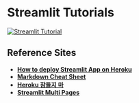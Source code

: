 # Streamlit Tutorials

[![Streamlit Tutorial](https://i.ytimg.com/vi/UN4DaSAZel4/hqdefault.jpg?sqp=-oaymwEbCKgBEF5IVfKriqkDDggBFQAAiEIYAXABwAEG&rs=AOn4CLAqezU4H4khAhW2xsVdg6IEEShwTQ)](https://www.youtube.com/playlist?list=PLuU3eVwK0I9PT48ZBYAHdKPFazhXg76h5)

## Reference Sites
- **[How to deploy Streamlit App on Heroku](https://medium.com/@harshvai07/deploying-streamlit-web-application-with-heroku-22c53332a41f)**
- **[Markdown Cheat Sheet](https://github.com/adam-p/markdown-here/wiki/Markdown-Here-Cheatsheet)**
- **[Heroku 잠들지 마](https://nhj12311.tistory.com/283)**
- **[Streamlit Multi Pages](https://towardsdatascience.com/creating-multipage-applications-using-streamlit-efficiently-b58a58134030)**